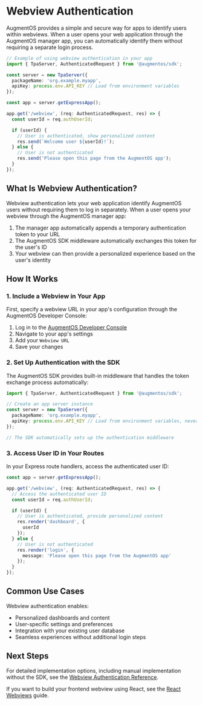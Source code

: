 # Webview Authentication

AugmentOS provides a simple and secure way for apps to identify users within webviews. When a user opens your web application through the AugmentOS manager app, you can automatically identify them without requiring a separate login process.

```typescript
// Example of using webview authentication in your app
import { TpaServer, AuthenticatedRequest } from '@augmentos/sdk';

const server = new TpaServer({
  packageName: 'org.example.myapp',
  apiKey: process.env.API_KEY // Load from environment variables
});

const app = server.getExpressApp();

app.get('/webview', (req: AuthenticatedRequest, res) => {
  const userId = req.authUserId;

  if (userId) {
    // User is authenticated, show personalized content
    res.send(`Welcome user ${userId}!`);
  } else {
    // User is not authenticated
    res.send('Please open this page from the AugmentOS app');
  }
});
```

## What Is Webview Authentication?

Webview authentication lets your web application identify AugmentOS users without requiring them to log in separately. When a user opens your webview through the AugmentOS manager app:

1. The manager app automatically appends a temporary authentication token to your URL
2. The AugmentOS SDK middleware automatically exchanges this token for the user's ID
3. Your webview can then provide a personalized experience based on the user's identity

## How It Works

### 1. Include a Webview in Your App

First, specify a webview URL in your app's configuration through the AugmentOS Developer Console:

1. Log in to the [AugmentOS Developer Console](https://console.augmentos.org/tpas/)
2. Navigate to your app's settings
3. Add your `Webview URL`
4. Save your changes

### 2. Set Up Authentication with the SDK

The AugmentOS SDK provides built-in middleware that handles the token exchange process automatically:

```typescript
import { TpaServer, AuthenticatedRequest } from '@augmentos/sdk';

// Create an app server instance
const server = new TpaServer({
  packageName: 'org.example.myapp',
  apiKey: process.env.API_KEY // Load from environment variables, never check it into source control
});

// The SDK automatically sets up the authentication middleware
```

### 3. Access User ID in Your Routes

In your Express route handlers, access the authenticated user ID:

```typescript
const app = server.getExpressApp();

app.get('/webview', (req: AuthenticatedRequest, res) => {
  // Access the authenticated user ID
  const userId = req.authUserId;

  if (userId) {
    // User is authenticated, provide personalized content
    res.render('dashboard', {
      userId
    });
  } else {
    // User is not authenticated
    res.render('login', {
      message: 'Please open this page from the AugmentOS app'
    });
  }
});
```

## Common Use Cases

Webview authentication enables:

- Personalized dashboards and content
- User-specific settings and preferences
- Integration with your existing user database
- Seamless experiences without additional login steps

## Next Steps

For detailed implementation options, including manual implementation without the SDK, see the [Webview Authentication Reference](/reference/webview-auth).

If you want to build your frontend webview using React, see the [React Webviews](/react-webviews) guide.


